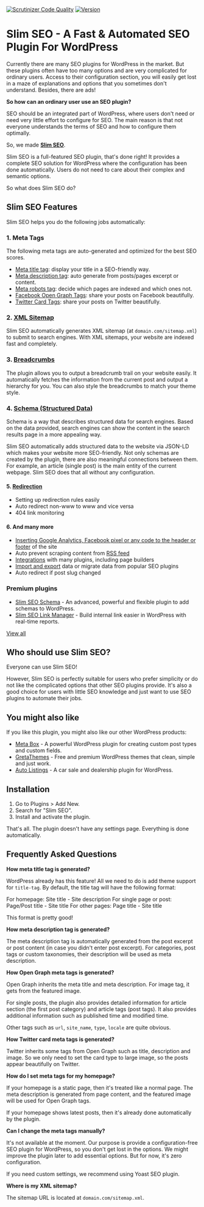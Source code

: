 [![Scrutinizer Code Quality](https://scrutinizer-ci.com/g/elightup/slim-seo/badges/quality-score.png?b=master)](https://scrutinizer-ci.com/g/elightup/slim-seo/?branch=master)
[![Version](https://img.shields.io/wordpress/plugin/v/slim-seo.svg)](https://wpslimseo.com)

# Slim SEO - A Fast & Automated SEO Plugin For WordPress

Currently there are many SEO plugins for WordPress in the market. But these plugins often have too many options and are very complicated for ordinary users. Access to their configuration section, you will easily get lost in a maze of explanations and options that you sometimes don't understand. Besides, there are ads!

**So how can an ordinary user use an SEO plugin?**

SEO should be an integrated part of WordPress, where users don't need or need very little effort to configure for SEO. The main reason is that not everyone understands the terms of SEO and how to configure them optimally.

So, we made [**Slim SEO**](https://wpslimseo.com).

Slim SEO is a full-featured SEO plugin, that's done right! It provides a complete SEO solution for WordPress where the configuration has been done automatically. Users do not need to care about their complex and semantic options.

So what does Slim SEO do?

## Slim SEO Features

Slim SEO helps you do the following jobs automatically:

### 1. Meta Tags

The following meta tags are auto-generated and optimized for the best SEO scores.

- [Meta title tag](https://wpslimseo.com/docs/meta-title-tag/): display your title in a SEO-friendly way.
- [Meta description tag](https://wpslimseo.com/docs/meta-description-tag/): auto generate from posts/pages excerpt or content.
- [Meta robots tag](https://wpslimseo.com/docs/meta-robots-tag/): decide which pages are indexed and which ones not.
- [Facebook Open Graph Tags](https://wpslimseo.com/docs/facebook-open-graph-tags/): share your posts on Facebook beautifully.
- [Twitter Card Tags](https://wpslimseo.com/docs/twitter-card-tags/): share your posts on Twitter beautifully.

### 2. [XML Sitemap](https://wpslimseo.com/docs/xml-sitemap/)

Slim SEO automatically generates XML sitemap (at `domain.com/sitemap.xml`) to submit to search engines. With XML sitemaps, your website are indexed fast and completely.

### 3. [Breadcrumbs](https://wpslimseo.com/docs/breadcrumbs/)

The plugin allows you to output a breadcrumb trail on your website easily. It automatically fetches the information from the current post and output a hierarchy for you. You can also style the breadcrumbs to match your theme style.

### 4. [Schema (Structured Data)](https://wpslimseo.com/docs/schema/)

Schema is a way that describes structured data for search engines. Based on the data provided, search engines can show the content in the search results page in a more appealing way.

Slim SEO automatically adds structured data to the website via JSON-LD which makes your website more SEO-friendly. Not only schemas are created by the plugin, there are also meaningful connections between them. For example, an article (single post) is the main entity of the current webpage. Slim SEO does that all without any configuration.

#### 5. [Redirection](https://docs.wpslimseo.com/slim-seo/redirection/)

- Setting up redirection rules easily
- Auto redirect non-www to www and vice versa
- 404 link monitoring

#### 6. And many more

- [Inserting Google Analytics, Facebook pixel or any code to the header or footer](https://docs.wpslimseo.com/slim-seo/header-footer-code/) of the site
- Auto prevent scraping content from [RSS feed](https://docs.wpslimseo.com/slim-seo/rss-feed/)
- [Integrations](https://docs.wpslimseo.com/slim-seo/integrations/) with many plugins, including page builders
- [Import and export](https://docs.wpslimseo.com/slim-seo/import-export/) data or migrate data from popular SEO plugins
- Auto redirect if post slug changed

### Premium plugins

- [Slim SEO Schema](https://wpslimseo.com/products/slim-seo-schema/) - An advanced, powerful and flexible plugin to add schemas to WordPress.
- [Slim SEO Link Manager](https://wpslimseo.com/products/slim-seo-link-manager/) - Build internal link easier in WordPress with real-time reports.

[View all](https://wpslimseo.com/products/)

## Who should use Slim SEO?

Everyone can use Slim SEO!

However, Slim SEO is perfectly suitable for users who prefer simplicity or do not like the complicated options that other SEO plugins provide. It's also a good choice for users with little SEO knowledge and just want to use SEO plugins to automate their jobs.

## You might also like

If you like this plugin, you might also like our other WordPress products:

- [Meta Box](https://metabox.io) - A powerful WordPress plugin for creating custom post types and custom fields.
- [GretaThemes](https://gretathemes.com) - Free and premium WordPress themes that clean, simple and just work.
- [Auto Listings](https://wpautolistings.com) - A car sale and dealership plugin for WordPress.

## Installation

1. Go to Plugins > Add New.
2. Search for "Slim SEO".
3. Install and activate the plugin.

That's all. The plugin doesn't have any settings page. Everything is done automatically.

## Frequently Asked Questions

**How meta title tag is generated?**

WordPress already has this feature! All we need to do is add theme support for `title-tag`. By default, the title tag will have the following format:

For homepage: Site title - Site description
For single page or post: Page/Post title - Site title
For other pages: Page title - Site title

This format is pretty good!

**How meta description tag is generated?**

The meta description tag is automatically generated from the post excerpt or post content (in case you didn't enter post excerpt). For categories, post tags or custom taxonomies, their description will be used as meta description.

**How Open Graph meta tags is generated?**

Open Graph inherits the meta title and meta description. For image tag, it gets from the featured image.

For single posts, the plugin also provides detailed information for article section (the first post category) and article tags (post tags). It also provides additional information such as published time and modified time.

Other tags such as `url`, `site_name`, `type`, `locale` are quite obvious.

**How Twitter card meta tags is generated?**

Twitter inherits some tags from Open Graph such as title, description and image. So we only need to set the card type to large image, so the posts appear beautifully on Twitter.

**How do I set meta tags for my homepage?**

If your homepage is a static page, then it's treated like a normal page. The meta description is generated from page content, and the featured image will be used for Open Graph tags.

If your homepage shows latest posts, then it's already done automatically by the plugin.

**Can I change the meta tags manually?**

It's not available at the moment. Our purpose is provide a configuration-free SEO plugin for WordPress, so you don't get lost in the options. We might improve the plugin later to add essential options. But for now, it's zero configuration.

If you need custom settings, we recommend using Yoast SEO plugin.

**Where is my XML sitemap?**

The sitemap URL is located at `domain.com/sitemap.xml`.
